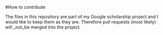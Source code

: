 #How to contribute


The files in this repository are part of my Google scholarship project and I would like to keep them as they are. Therefore pull requests (most likely) will _not_be merged into the project.